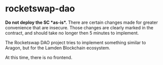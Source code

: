 # rocketswap-dao
**Do not deploy the SC \*as-is\*.** There are certain changes made for greater convenience that are insecure. Those changes are clearly marked in the contract, and should take no longer then 5 minutes to implement. 

The Rocketswap DAO project tries to implement something similar to Aragon, but for the Lamden Blockchain ecosystem. 

At this time, there is no frontend.
